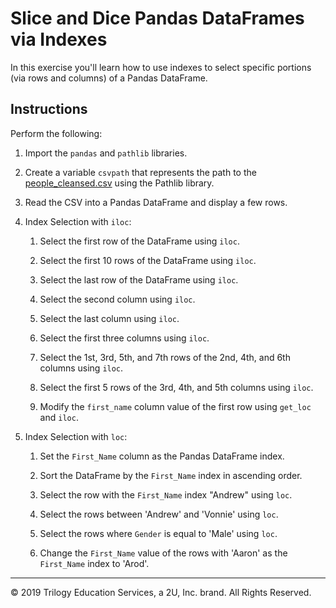 # Slice and Dice Pandas DataFrames via Indexes

In this exercise you'll learn how to use indexes to select specific portions (via rows and columns) of a Pandas DataFrame.

## Instructions

Perform the following:

1. Import the `pandas` and `pathlib` libraries.

2. Create a variable `csvpath` that represents the path to the [people_cleansed.csv](Resources/people_cleansed.csv) using the Pathlib library.

3. Read the CSV into a Pandas DataFrame and display a few rows.

4. Index Selection with `iloc`:

    1. Select the first row of the DataFrame using `iloc`.

    2. Select the first 10 rows of the DataFrame using `iloc`.

    3. Select the last row of the DataFrame using `iloc`.

    4. Select the second column using `iloc`.

    5. Select the last column using `iloc`.

    6. Select the first three columns using `iloc`.

    7. Select the 1st, 3rd, 5th, and 7th rows of the 2nd, 4th, and 6th columns using `iloc`.

    8. Select the first 5 rows of the 3rd, 4th, and 5th columns using `iloc`.

    9. Modify the `first_name` column value of the first row using `get_loc` and `iloc`.

5. Index Selection with `loc`:

    1. Set the `First_Name` column as the Pandas DataFrame index.

    2. Sort the DataFrame by the `First_Name` index in ascending order.

    3. Select the row with the `First_Name` index "Andrew" using `loc`.

    4. Select the rows between 'Andrew' and 'Vonnie' using `loc`.

    5. Select the rows where `Gender` is equal to 'Male' using `loc`.

    6. Change the `First_Name` value of the rows with 'Aaron' as the `First_Name` index to 'Arod'.

---

© 2019 Trilogy Education Services, a 2U, Inc. brand. All Rights Reserved.
